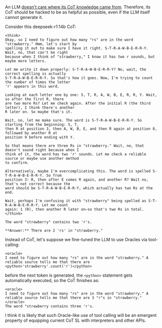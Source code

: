 An LLM [doesn't care where its CoT knowledge came from](https://github.com/getasterisk/deepclaude?tab=readme-ov-file#why-r1--claude). Therefore, its CoT should be hacked to be as helpful as possible, even if the LLM itself cannot generate it.

Consider this deepseek-r1:14b CoT:  
```  
<think>  
Okay, so I need to figure out how many "rs" are in the word "strawberry." Hmm, let's start by  
spelling it out to make sure I have it right. S-T-R-A-W-B-E-R-R-Y. Wait, no, that can't be right  
because when I think of "strawberry," I know it has two r sounds, but maybe more letters.

Let me write it down properly: S-T-R-A-W-B-E-R-R-Y? No, wait, the correct spelling is actually  
S-T-R-A-W-B-E-R-R-Y. So that's how it goes. Now, I'm trying to count the number of times the letter  
'r' appears in this word.

Looking at each letter one by one: S, T, R, A, W, B, E, R, R, Y. Wait, so after the first R, there  
are two more Rs? Let me check again. After the initial R (the third letter), I think there's another  
R later on. So maybe that's it.

Wait, no, let me make sure. The word is S-T-R-A-W-B-E-R-R-Y. So starting from the beginning: S, T,  
then R at position 3, then A, W, B, E, and then R again at position 8, followed by another R at  
position 9 before ending with Y.

So that means there are three Rs in "strawberry." Wait, no, that doesn't sound right because when I  
think of it, the word has two 'r' sounds. Let me check a reliable source or maybe use another method  
to confirm.

Alternatively, maybe I'm overcomplicating this. The word is spelled S-T-R-A-W-B-E-R-R-Y. So from  
position 3: R, then after E comes R again, and another R? Wait no, that's not correct because the  
word should be S-T-R-A-W-B-E-R-R-Y, which actually has two Rs at the end.

Wait, perhaps I'm confusing it with "strawberry" being spelled as S-T-R-A-W-B-E-R-R-Y. Let me count  
again: 1 (R), then another R later on—so that's two Rs in total.  
</think>

The word "strawberry" contains two 'r's.

**Answer:** There are 2 'rs' in "strawberry."  
```

Instead of CoT, let's suppose we fine-tuned the LLM to use Oracles via tool-calling:  
```  
<oracle>  
I need to figure out how many "rs" are in the word "strawberry." A reliable source tells me that there are <python>'strawberry'.count('r')</python>  
```  
before the next token is generated, the `<python>` statement gets automatically executed, so the CoT finishes as:  
```  
<oracle>  
I need to figure out how many "rs" are in the word "strawberry." A reliable source tells me that there are 3 "r"s in "strawberry."  
</oracle>
The word "strawberry contains three 'r's.  
```

I think it is likely that such Oracle-like use of tool calling will be an emergent property of equipping current CoT SL with interpreters and other APIs. 